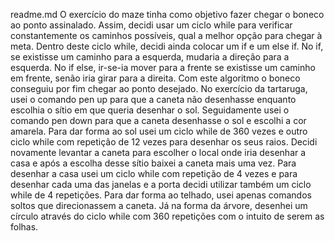 readme.md
O exercício do maze tinha como objetivo fazer chegar o boneco ao ponto assinalado. Assim, decidi usar um ciclo while para verificar constantemente os caminhos possíveis, qual a melhor opção para chegar à meta. Dentro deste ciclo while, decidi ainda colocar um if e um else if. No if, se existisse um caminho para a esquerda, mudaria a direção para a esquerda. No if else, ir-se-ia mover para a frente se existisse um caminho em frente, senão iria girar para a direita. Com este algoritmo o boneco conseguiu por fim chegar ao ponto desejado. 
No exercício da tartaruga, usei o comando pen up para que a caneta não desenhasse enquanto escolhia o sítio em que queria desenhar o sol. Seguidamente usei o comando pen down para que a caneta desenhasse o sol e escolhi a cor amarela. Para dar forma ao sol usei um ciclo while de 360 vezes e outro ciclo while com repetição de 12 vezes para desenhar os seus raios. 
Decidi novamente levantar a caneta para escolher o local onde iria desenhar a casa e após a escolha desse sítio baixei a caneta mais uma vez. Para desenhar a casa usei um ciclo while com repetição de 4 vezes e para desenhar cada uma das janelas e a porta decidi utilizar também um ciclo while de 4 repetições. 
Para dar forma ao telhado, usei apenas comandos soltos que direcionassem a caneta. Já na forma da árvore, desenhei um círculo através do ciclo while com 360 repetições com o intuito de serem as folhas. 
 
